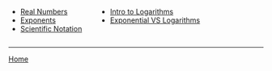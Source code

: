 <div>
  <!-- 1 list -->
  <ul style="display:inline-block; vertical-align:top; margin-right:2em;">
    <li><a href="./algebra/prerequisites/1_Real_Numbers.html">Real Numbers</a></li>
    <li><a href="./algebra/prerequisites/2_Exponents.html">Exponents</a></li>
    <li><a href="./algebra/prerequisites/3_Scientific_Notation.html">Scientific Notation</a></li>
  </ul>

  <!-- 2 list -->
  <ul style="display:inline-block; vertical-align:top;">
     <li><a href="./algebra/logarithms/1_Intro_to_Logarithms.html">Intro to Logarithms</a></li>
     <li><a href="./algebra/logarithms/2_Relationship_between_exponential_and_logarithms.html">Exponential VS Logarithms</a></li>
     
  </ul>

</div>

---

[Home](./../README.md)